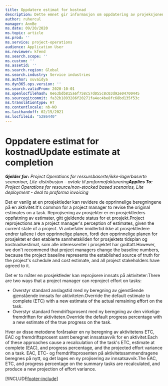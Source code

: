 ```yaml
---
title: Oppdatere estimat for kostnad
description: Dette emnet gir informasjon om oppdatering av projeksjonen av innsats for et prosjekt.
author: ruhercul
manager: AnnBe
ms.date: 09/20/2020
ms.topic: article
ms.prod: ''
ms.service: project-operations
audience: Application User
ms.reviewer: kfend
ms.search.scope: ''
ms.custom: ''
ms.assetid: ''
ms.search.region: Global
ms.search.industry: Service industries
ms.author: suvaidya
ms.dyn365.ops.version: ''
ms.search.validFrom: 2020-10-01
ms.openlocfilehash: 0e63bdb815a6f758c57d055c8c03d92e04700445
ms.sourcegitcommit: fa32b1893286f20271fa4ec4be8fc68bd135f53c
ms.translationtype: HT
ms.contentlocale: nb-NO
ms.lasthandoff: 02/15/2021
ms.locfileid: "5286440"
---
```

# <a name="update-estimate-at-completion"></a><span data-ttu-id="e2b62-103">Oppdatere estimat for kostnad</span><span class="sxs-lookup"><span data-stu-id="e2b62-103">Update estimate at completion</span></span>

<span data-ttu-id="e2b62-104">_**Gjelder for:** Project Operations for ressursbaserte/ikke-lagerbaserte scenarioer, Lite-distribusjon – avtale til proformafakturering_</span><span class="sxs-lookup"><span data-stu-id="e2b62-104">_**Applies To:** Project Operations for resource/non-stocked based scenarios, Lite deployment - deal to proforma invoicing_</span></span>

<span data-ttu-id="e2b62-105">Det er vanlig at en prosjektleder kan revidere de opprinnelige beregningene på en aktivitet.</span><span class="sxs-lookup"><span data-stu-id="e2b62-105">It's common for a project manager to revise the original estimates on a task.</span></span> <span data-ttu-id="e2b62-106">Reprojisering av prosjekter er en prosjektleders oppfatning av estimater, gitt gjeldende status for et prosjekt.</span><span class="sxs-lookup"><span data-stu-id="e2b62-106">Project reprojections are a project manager's perception of estimates, given the current state of a project.</span></span> <span data-ttu-id="e2b62-107">Vi anbefaler imidlertid ikke at prosjektledere endrer tallene i den opprinnelige planen, fordi den opprinnelige planen for prosjektet er den etablerte sannhetskilden for prosjektets tidsplan og kostnadsestimat, som alle interessenter i prosjektet har godtatt.</span><span class="sxs-lookup"><span data-stu-id="e2b62-107">However, we don't recommend that project managers change the baseline numbers, because the project baseline represents the established source of truth for the project's schedule and cost estimate, and all project stakeholders have agreed to it.</span></span>

<span data-ttu-id="e2b62-108">Det er to måter en prosjektleder kan reprojisere innsats på aktiviteter:</span><span class="sxs-lookup"><span data-stu-id="e2b62-108">There are two ways that a project manager can reproject effort on tasks:</span></span>

- <span data-ttu-id="e2b62-109">Overstyr standard anslagstid med ny beregning av gjenstående gjenstående innsats for aktiviteten.</span><span class="sxs-lookup"><span data-stu-id="e2b62-109">Override the default estimate to complete (ETC) with a new estimate of the actual remaining effort on the task.</span></span> 
- <span data-ttu-id="e2b62-110">Overstyr standard fremdriftsprosent med ny beregning av den virkelige fremdriften for aktiviteten.</span><span class="sxs-lookup"><span data-stu-id="e2b62-110">Override the default progress percentage with a new estimate of the true progress on the task.</span></span>

<span data-ttu-id="e2b62-111">Hver av disse metodene forårsaker en ny beregning av aktivitetens ETC, EAC og fremdriftsprosent samt beregnet innsatsavvik for en aktivitet.</span><span class="sxs-lookup"><span data-stu-id="e2b62-111">Each of these approaches cause a recalculation of the task's ETC, estimate at complete (EAC), and progress percentage, and the projected effort variance on a task.</span></span> <span data-ttu-id="e2b62-112">EAC, ETC- og fremdriftsprosenten på aktivitetssammendragene beregnes på nytt, og det lages en ny projisering av innsatsavvik.</span><span class="sxs-lookup"><span data-stu-id="e2b62-112">The EAC, ETC, and progress percentage on the summary tasks are recalculated, and produce a new projection of effort variance.</span></span>


[!INCLUDE[footer-include](../includes/footer-banner.md)]